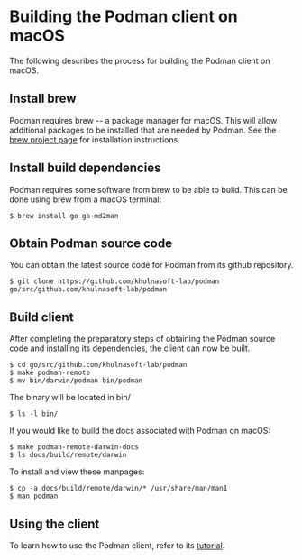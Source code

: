 # Building the Podman client on macOS

The following describes the process for building the Podman client on macOS.

## Install brew
Podman requires brew -- a package manager for macOS.  This will allow additional packages to be installed that are
needed by Podman.  See the [brew project page](https://brew.sh/) for installation instructions.

## Install build dependencies
Podman requires some software from brew to be able to build.  This can be done using brew from a macOS terminal:

```
$ brew install go go-md2man
```

## Obtain Podman source code

You can obtain the latest source code for Podman from its github repository.

```
$ git clone https://github.com/khulnasoft-lab/podman go/src/github.com/khulnasoft-lab/podman
```

## Build client
After completing the preparatory steps of obtaining the Podman source code and installing its dependencies, the client
can now be built.

```
$ cd go/src/github.com/khulnasoft-lab/podman
$ make podman-remote
$ mv bin/darwin/podman bin/podman
```

The binary will be located in bin/
```
$ ls -l bin/
```

If you would like to build the docs associated with Podman on macOS:
```
$ make podman-remote-darwin-docs
$ ls docs/build/remote/darwin
```

To install and view these manpages:

```
$ cp -a docs/build/remote/darwin/* /usr/share/man/man1
$ man podman
```

## Using the client

To learn how to use the Podman client, refer to its
[tutorial](https://github.com/khulnasoft-lab/podman/blob/main/docs/tutorials/remote_client.md).
